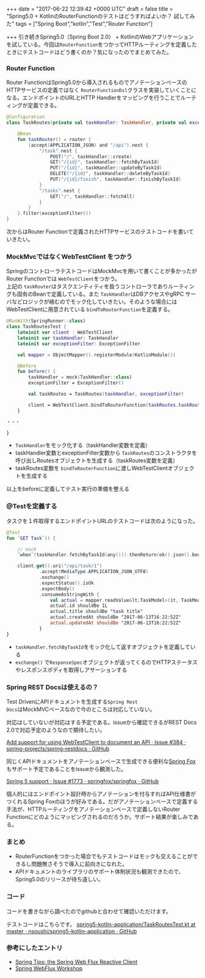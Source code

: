 
+++
date = "2017-06-22 12:39:42 +0000 UTC"
draft = false
title = "Spring5.0 + KotlinのRouterFunctionのテストはどうすればよいか？ 試してみた"
tags = ["Spring Boot","kotlin","Test","Router Function"]

+++
引き続きSpring5.0（Spring Boot 2.0） + KotlinのWebアプリケーションを試している。今回は<code>RouterFunction</code>をつかってHTTPルーティングを定義したときにテストコードはどう書くのか？気になったのでまとめてみた。

### Router Function

Router FunctionはSpring5.0から導入されるものでアノテーションベースのHTTPサービスの定義ではなく <code>RouterFunctionDsl</code>クラスを実装していくことになる。エンドポイントのURLとHTTP Handlerをマッピングを行うことでルーティングが定義できる。

```kotlin
@Configuration
class TaskRoutes(private val taskHandler: TaskHandler, private val exceptionFilter: ExceptionFilter) {

    @Bean
    fun taskRouter() = router {
        (accept(APPLICATION_JSON) and "/api").nest {
            "/task".nest {
                POST("/", taskHandler::create)
                GET("/{id}", taskHandler::fetchByTaskId)
                PUT("/{id}", taskHandler::updateByTaskId)
                DELETE("/{id}", taskHandler::deleteByTaskId)
                PUT("/{id}/finish", taskHandler::finishByTaskId)
            }
            "/tasks".nest {
                GET("/", taskHandler::fetchAll)
            }
        }
    }.filter(exceptionFilter())
}

```


次からはRouter Functionで定義されたHTTPサービスのテストコードを書いていきたい。

### MockMvcではなくWebTestClient をつかう

SpringのコントローラテストコードはMockMvcを用いて書くことが多かったがRouter Functionでは <code>WebTestClient</code>をつかう。<br/>
上記の <code>taskRouter</code>はタスクエンティティを扱うコントローラでありルーティングも固有のBeanで定義している。また <code>TaskHandler</code>はDBアクセスやgRPC サーバなどロジックが絡むのでモック化していきたい。そのような場合にはWebTestClientに用意されている <code>bindToRouterFunction</code>を定義する。

```kotlin
@RunWith(SpringRunner::class)
class TaskRoutesTest {
    lateinit var client : WebTestClient
    lateinit var taskHandler: TaskHandler
    lateinit var exceptionFilter: ExceptionFilter

    val mapper = ObjectMapper().registerModule(KotlinModule())

    @Before
    fun before() {
        taskHandler = mock(TaskHandler::class)
        exceptionFilter = ExceptionFilter()

        val taskRoutes = TaskRoutes(taskHandler, exceptionFilter)

        client = WebTestClient.bindToRouterFunction(taskRoutes.taskRouter()).build()
    }

・・・

}

```


<ul>
<li><code>TaskHandler</code>をモック化する（taskHandler変数を定義）</li>
<li>taskHandler変数とexceptionFilter変数から <code>TaskRoutes</code>のコンストラクタを呼び出しRoutesオブジェクトを生成する（taskRoutes変数を定義）</li>
<li>taskRoutes変数を <code>bindToRouterFunction</code>に渡しWebTestClientオブジェクトを生成する</li>
</ul>


以上をbeforeに定義してテスト実行の準備を整える

### @Testを定義する

タスクを１件取得するエンドポイントURLのテストコードは次のようになった。

```kotlin
@Test
fun `GET Task`() {

    // mock
    `when`(taskHandler.fetchByTaskId(any())).thenReturn(ok().json().body(Mono.just(mockModel)))

    client.get().uri("/api/task/1")
            .accept(MediaType.APPLICATION_JSON_UTF8)
            .exchange()
            .expectStatus().isOk
            .expectBody()
            .consumeAsStringWith {
                val actual = mapper.readValue&lt;TaskModel>(it, TaskModel::class)
                actual.id shouldBe 1L
                actual.title shouldBe "task title"
                actual.createdAt shouldBe "2017-06-13T16:22:52Z"
                actual.updatedAt shouldBe "2017-06-13T16:22:52Z"
            }
}

```


<ul>
<li><code>taskHandler.fetchByTaskId</code>をモック化して返すオブジェクトを定義している</li>
<li><code>exchange()</code> で<code>ResponseSpec</code>オブジェクトが返ってくるのでHTTPステータスやレスポンスボディを取得しアサーションする</li>
</ul>


### Spring REST Docsは使えるの？

Test DrivenにAPIドキュメントを生成する<code>Spring Rest Docs</code>はMockMVCベースなので今のところは対応していない。


<div class="github-card" data-user="spring-projects" data-repo="spring-restdocs" data-width="400" data-height="" data-theme="default"></div>
<script src="https://cdn.jsdelivr.net/github-cards/latest/widget.js"></script>


対応はしていないが対応はする予定である。issueから確認できるがREST Docs 2.0で対応予定のようなので期待したい。

<a href="https://github.com/spring-projects/spring-restdocs/issues/384">Add support for using WebTestClient to document an API · Issue #384 · spring-projects/spring-restdocs · GitHub</a>

同じくAPIドキュメントをアノテーションベースで生成できる便利な<a href="http://springfox.github.io/springfox/">Spring Fox</a>もサポート予定であることをissueから観測した。

<a href="https://github.com/springfox/springfox/issues/1773">Spring 5 support · Issue #1773 · springfox/springfox · GitHub</a>

個人的にはエンドポイント設計時からアノテーションを付与すればAPI仕様書がつくれるSpring Foxのほうが好みである。だがアノテーションベースで定義する手法が、HTTPルーティングをアノテーションベースで定義しないRouter Functionにどのようにマッピングされるのだろうか。サポート結果が楽しみである。

### まとめ

<ul>
<li>RouterFunctionをつかった場合でもテストコードはモックも交えることができるし問題無さそうで導入に前向きになれた。</li>
<li>APIドキュメントのライブラリのサポート体制状況も観測できたので、Spring5.0のリリースが待ち遠しい。</li>
</ul>


### コード

コードを書きながら調べたのでgithubと合わせて確認いただけます。


<div class="github-card" data-user="nsoushi" data-repo="spring5-kotlin-application" data-width="400" data-height="" data-theme="default"></div>
<script src="https://cdn.jsdelivr.net/github-cards/latest/widget.js"></script>


テストコードはこちらです。
<a href="https://github.com/nsoushi/spring5-kotlin-application/blob/master/api/src/test/kotlin/app/web/routes/TaskRoutesTest.kt">spring5-kotlin-application/TaskRoutesTest.kt at master · nsoushi/spring5-kotlin-application · GitHub</a>

### 参考にしたエントリ

<ul>
<li><a href="https://spring.io/blog/2017/03/15/spring-tips-the-spring-web-flux-reactive-client">Spring Tips: the Spring Web Flux Reactive Client</a></li>
<li><a href="https://bclozel.github.io/webflux-workshop/">Spring WebFlux Workshop</a></li>
</ul>



